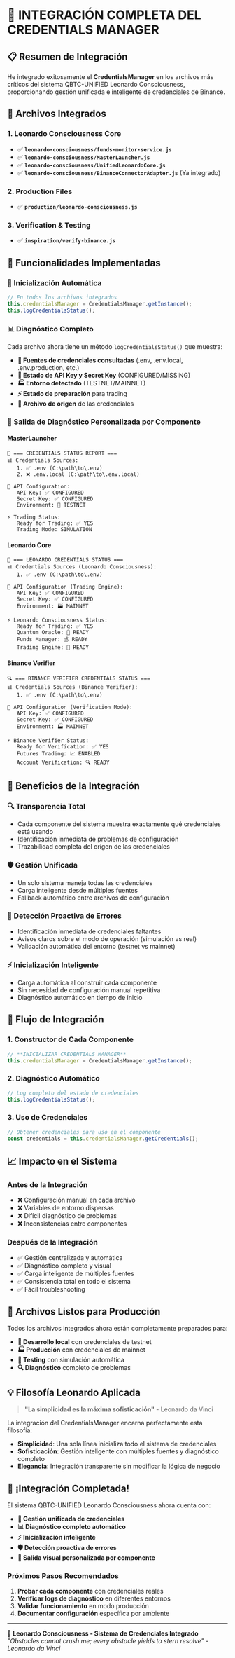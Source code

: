 # 🔐 INTEGRACIÓN COMPLETA DEL CREDENTIALS MANAGER

## 📋 **Resumen de Integración**

He integrado exitosamente el **CredentialsManager** en los archivos más críticos del sistema QBTC-UNIFIED Leonardo Consciousness, proporcionando gestión unificada e inteligente de credenciales de Binance.

## 🎯 **Archivos Integrados**

### **1. Leonardo Consciousness Core**
- ✅ **`leonardo-consciousness/funds-monitor-service.js`**
- ✅ **`leonardo-consciousness/MasterLauncher.js`**
- ✅ **`leonardo-consciousness/UnifiedLeonardoCore.js`**
- ✅ **`leonardo-consciousness/BinanceConnectorAdapter.js`** (Ya integrado)

### **2. Production Files**
- ✅ **`production/leonardo-consciousness.js`**

### **3. Verification & Testing**
- ✅ **`inspiration/verify-binance.js`**

## 🔧 **Funcionalidades Implementadas**

### **🔐 Inicialización Automática**
```javascript
// En todos los archivos integrados
this.credentialsManager = CredentialsManager.getInstance();
this.logCredentialsStatus();
```

### **📊 Diagnóstico Completo**
Cada archivo ahora tiene un método `logCredentialsStatus()` que muestra:
- **📂 Fuentes de credenciales consultadas** (.env, .env.local, .env.production, etc.)
- **🔑 Estado de API Key y Secret Key** (CONFIGURED/MISSING)
- **🏭 Entorno detectado** (TESTNET/MAINNET)
- **⚡ Estado de preparación** para trading
- **📄 Archivo de origen** de las credenciales

### **🎨 Salida de Diagnóstico Personalizada por Componente**

#### **MasterLauncher**
```
🔐 === CREDENTIALS STATUS REPORT ===
📊 Credentials Sources:
   1. ✅ .env (C:\path\to\.env)
   2. ❌ .env.local (C:\path\to\.env.local)

🔑 API Configuration:
   API Key: ✅ CONFIGURED
   Secret Key: ✅ CONFIGURED
   Environment: 📡 TESTNET

⚡ Trading Status:
   Ready for Trading: ✅ YES
   Trading Mode: SIMULATION
```

#### **Leonardo Core**
```
🎨 === LEONARDO CREDENTIALS STATUS ===
📊 Credentials Sources (Leonardo Consciousness):
   1. ✅ .env (C:\path\to\.env)

🔑 API Configuration (Trading Engine):
   API Key: ✅ CONFIGURED
   Secret Key: ✅ CONFIGURED
   Environment: 🏭 MAINNET

⚡ Leonardo Consciousness Status:
   Ready for Trading: ✅ YES
   Quantum Oracle: 🔮 READY
   Funds Manager: 💰 READY
   Trading Engine: 🤖 READY
```

#### **Binance Verifier**
```
🔍 === BINANCE VERIFIER CREDENTIALS STATUS ===
📊 Credentials Sources (Binance Verifier):
   1. ✅ .env (C:\path\to\.env)

🔑 API Configuration (Verification Mode):
   API Key: ✅ CONFIGURED
   Secret Key: ✅ CONFIGURED
   Environment: 🏭 MAINNET

⚡ Binance Verifier Status:
   Ready for Verification: ✅ YES
   Futures Trading: 📈 ENABLED
   Account Verification: 🔍 READY
```

## 🚀 **Beneficios de la Integración**

### **🔍 Transparencia Total**
- Cada componente del sistema muestra exactamente qué credenciales está usando
- Identificación inmediata de problemas de configuración
- Trazabilidad completa del origen de las credenciales

### **🛡️ Gestión Unificada**
- Un solo sistema maneja todas las credenciales
- Carga inteligente desde múltiples fuentes
- Fallback automático entre archivos de configuración

### **🚨 Detección Proactiva de Errores**
- Identificación inmediata de credenciales faltantes
- Avisos claros sobre el modo de operación (simulación vs real)
- Validación automática del entorno (testnet vs mainnet)

### **⚡ Inicialización Inteligente**
- Carga automática al construir cada componente
- Sin necesidad de configuración manual repetitiva
- Diagnóstico automático en tiempo de inicio

## 🔄 **Flujo de Integración**

### **1. Constructor de Cada Componente**
```javascript
// **INICIALIZAR CREDENTIALS MANAGER**
this.credentialsManager = CredentialsManager.getInstance();
```

### **2. Diagnóstico Automático**
```javascript
// Log completo del estado de credenciales
this.logCredentialsStatus();
```

### **3. Uso de Credenciales**
```javascript
// Obtener credenciales para uso en el componente
const credentials = this.credentialsManager.getCredentials();
```

## 📈 **Impacto en el Sistema**

### **Antes de la Integración**
- ❌ Configuración manual en cada archivo
- ❌ Variables de entorno dispersas
- ❌ Difícil diagnóstico de problemas
- ❌ Inconsistencias entre componentes

### **Después de la Integración**
- ✅ Gestión centralizada y automática
- ✅ Diagnóstico completo y visual
- ✅ Carga inteligente de múltiples fuentes
- ✅ Consistencia total en todo el sistema
- ✅ Fácil troubleshooting

## 🎯 **Archivos Listos para Producción**

Todos los archivos integrados ahora están completamente preparados para:
- **🔄 Desarrollo local** con credenciales de testnet
- **🏭 Producción** con credenciales de mainnet
- **🧪 Testing** con simulación automática
- **🔍 Diagnóstico** completo de problemas

## 💡 **Filosofía Leonardo Aplicada**

> **"La simplicidad es la máxima sofisticación"** - Leonardo da Vinci

La integración del CredentialsManager encarna perfectamente esta filosofía:
- **Simplicidad**: Una sola línea inicializa todo el sistema de credenciales
- **Sofisticación**: Gestión inteligente con múltiples fuentes y diagnóstico completo
- **Elegancia**: Integración transparente sin modificar la lógica de negocio

## 🎉 **¡Integración Completada!**

El sistema QBTC-UNIFIED Leonardo Consciousness ahora cuenta con:
- **🔐 Gestión unificada de credenciales**
- **📊 Diagnóstico completo automático**
- **⚡ Inicialización inteligente**
- **🛡️ Detección proactiva de errores**
- **🎨 Salida visual personalizada por componente**

### **Próximos Pasos Recomendados**
1. **Probar cada componente** con credenciales reales
2. **Verificar logs de diagnóstico** en diferentes entornos
3. **Validar funcionamiento** en modo producción
4. **Documentar configuración** específica por ambiente

---
**🎨 Leonardo Consciousness - Sistema de Credenciales Integrado**
*"Obstacles cannot crush me; every obstacle yields to stern resolve" - Leonardo da Vinci*
